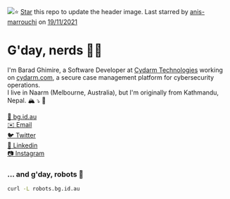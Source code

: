 <img src="https://images.unsplash.com/photo-1542272201-b1ca555f8505?ixid=MnwxNDk2MTh8MHwxfHJhbmRvbXx8fHx8fHx8fDE2MzczNTczMjY&ixlib=rb-1.2.1/&fm=jpg&crop=faces&fit=crop&h=540&w=1920"/>⭐️ [Star](https://github.com/baradghimire/baradghimire) this repo to update the header image. Last starred by [anis-marrouchi](https://github.com/anis-marrouchi) on [19/11/2021](https://github.com/baradghimire/baradghimire/actions)

# G'day, nerds 👋🏽

I'm Barad Ghimire, a Software Developer at [Cydarm Technologies](https://github.com/cydarm) working on [cydarm.com](https://www.cydarm.com/), a secure case management platform for cybersecurity operations.<br>
I live in Naarm (Melbourne, Australia), but I'm originally from Kathmandu, Nepal. 🏔 ⤵ 🦘<br>

[🔗 bg.id.au](https://bg.id.au)<br>
[✉️ Email](mailto:hi@bg.id.au)<br>
[🐦 Twitter](https://twitter.com/barad)<br>
[👔 Linkedin](https://linkedin.com/in/baradghimire)<br>
[📷 Instagram](https://instagram.com/baradghimire)<br>

### ... and g'day, robots 🤖

```sh
curl -L robots.bg.id.au
```
